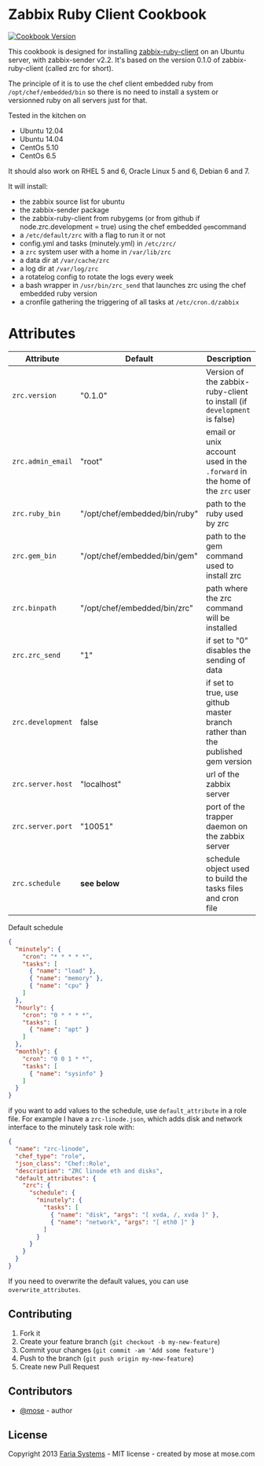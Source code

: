 Zabbix Ruby Client Cookbook
============================

[![Cookbook Version](http://img.shields.io/cookbook/v/chef-sugar.svg)](https://supermarket.getchef.com/cookbooks/zabbix-ruby-client)

This cookbook is designed for installing [zabbix-ruby-client](https://github.com/eduvo/zabbix-ruby-client) on an Ubuntu server, with zabbix-sender v2.2. It's based on the version 0.1.0 of zabbix-ruby-client (called zrc for short).

The principle of it is to use the chef client embedded ruby from `/opt/chef/embedded/bin` so there is no need to install a system or versionned ruby on all servers just for that.

Tested in the kitchen on

- Ubuntu 12.04
- Ubuntu 14.04
- CentOs 5.10
- CentOs 6.5

It should also work on RHEL 5 and 6, Oracle Linux 5 and 6, Debian 6 and 7.

It will install:

- the zabbix source list for ubuntu
- the zabbix-sender package
- the zabbix-ruby-client from rubygems (or from github if node.zrc.development = true) using the chef embedded `gem`command
- a `/etc/default/zrc` with a flag to run it or not
- config.yml and tasks (minutely.yml) in `/etc/zrc/`
- a `zrc` system user with a home in `/var/lib/zrc`
- a data dir at `/var/cache/zrc`
- a log dir at `/var/log/zrc`
- a rotatelog config to rotate the logs every week
- a bash wrapper in `/usr/bin/zrc_send` that launches zrc using the chef embedded ruby version
- a cronfile gathering the triggering of all tasks at `/etc/cron.d/zabbix`

Attributes
==============

Attribute |  Default  | Description
----------|-----------|-------------
`zrc.version`     | "0.1.0"     | Version of the zabbix-ruby-client to install (if `development` is false)
`zrc.admin_email` | "root"      | email or unix account used in the `.forward` in the home of the `zrc` user
`zrc.ruby_bin`    | "/opt/chef/embedded/bin/ruby" | path to the ruby used by zrc
`zrc.gem_bin`     | "/opt/chef/embedded/bin/gem"  | path to the gem command used to install zrc
`zrc.binpath`     | "/opt/chef/embedded/bin/zrc"  | path where the zrc command will be installed
`zrc.zrc_send`    | "1"         | if set to "0" disables the sending of data
`zrc.development` | false       | if set to true, use github master branch rather than the published gem version
`zrc.server.host` | "localhost" | url of the zabbix server
`zrc.server.port` | "10051"     | port of the trapper daemon on the zabbix server
`zrc.schedule`    | __see below__ | schedule object used to build the tasks files and cron file

Default schedule

````json
{
  "minutely": {
    "cron": "* * * * *",
    "tasks": [
      { "name": "load" },
      { "name": "memory" },
      { "name": "cpu" }
    ]
  },
  "hourly": {
    "cron": "0 * * * *",
    "tasks": [
      { "name": "apt" }
    ]
  },
  "monthly": {
    "cron": "0 0 1 * *",
    "tasks": [
      { "name": "sysinfo" }
    ]
  }
}
````

if you want to add values to the schedule, use `default_attribute` in a role file. For example I have a `zrc-linode.json`, which adds disk and network interface to the minutely task role with:

````json
{
  "name": "zrc-linode",
  "chef_type": "role",
  "json_class": "Chef::Role",
  "description": "ZRC linode eth and disks",
  "default_attributes": {
    "zrc": {
      "schedule": {
        "minutely": {
          "tasks": [
            { "name": "disk", "args": "[ xvda, /, xvda ]" },
            { "name": "network", "args": "[ eth0 ]" }
          ]
        }
      }
    }
  }
}
````

If you need to overwrite the default values, you can use `overwrite_attributes`.

## Contributing

1. Fork it
2. Create your feature branch (`git checkout -b my-new-feature`)
3. Commit your changes (`git commit -am 'Add some feature'`)
4. Push to the branch (`git push origin my-new-feature`)
5. Create new Pull Request

## Contributors

* [@mose](https://github.com/mose) - author

## License

Copyright 2013 [Faria Systems](http://faria.co) - MIT license - created by mose at mose.com

